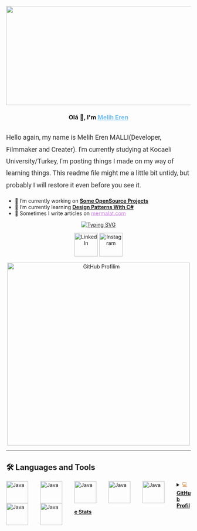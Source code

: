 <div align="center">
<!-- <img src="https://media.giphy.com/media/836HiJc7pgzy8iNXCn/giphy.gif" /> -->
<!-- <img style="width:600px; height:350px" src="https://i.imgur.com/ijdyxfE.gif" /> -->
<img width="540" height="270" src="https://64.media.tumblr.com/b1785743b8742d255508773ce5bbc320/tumblr_pp1k8pBF6o1tf04pfo1_640.gif" />
<h3>Olá 👋, I'm <a style="color:#72BEF2" href="https://github.com/Mermalat" target="_blank">Melih Eren</a> </h3>
<h2 style="color:#D36770; font-weight:bold">
</div> 
<p style="font-family: 'Roboto', sans-serif; font-size: 18px; line-height: 1.8; color: #333;">
    Hello again, my name is Melih Eren MALLI(Developer, Filmmaker and Creater). I'm currently studying at Kocaeli University/Turkey, I'm posting things I made on my way of learning things. This readme file might me a little bit untidy, but probably I will restore it even before you see it.
</p>
    
- 🔭 I’m currently working on <b style="color:#95C077"><a href="#">Some OpenSource Projects</a></b>
- 🌱 I’m currently learning <b style="color:#95C077"><a href="#">Design Patterns With C# </a></b>
- 📝 Sometimes I write articles on <a style="color:#C678DD" href="https://mermalat.com">mermalat.com</a>
    
<p align="center">
  <a href="https://git.io/typing-svg"><img src="https://readme-typing-svg.demolab.com?font=Fira+Code&weight=700&size=30&pause=400&color=6CAEF7&background=FFFFFF00&center=true&width=435&lines=Profilime+ho%C5%9Fgeldiniz" alt="Typing SVG" /></a>
<p align="center">
  <a href="https://www.linkedin.com/in/melih-eren-malli-1619672a9/"><img width="64px" alt="LinkedIn" title="LinkedIn" src="https://cdn-icons-png.flaticon.com/512/174/174857.png"/></a>
  <a href="https://www.instagram.com/mermalatt/" target="_blank">
            <img src="https://cdn-icons-png.flaticon.com/512/1409/1409946.png" alt="Instagram" width="64px">

<p align="center">
  <a href="https://github.com/Mermalat">
    <img src="https://media1.tenor.com/images/f0cd4ea07a8dcaad8480a947be38db13/tenor.gif?itemid=14797159" alt="GitHub Profilim" width="498" height="498">
</a>
</p>

---
## 🛠 Languages and Tools

<img align="left" alt="Java" width="60px" style="padding-right:30px;" src="https://cdn.jsdelivr.net/gh/devicons/devicon@latest/icons/python/python-original.svg">
<img align="left" alt="Java" width="60px" style="padding-right:30px;" src="https://cdn.jsdelivr.net/gh/devicons/devicon@latest/icons/anaconda/anaconda-original.svg">   
<img align="left" alt="Java" width="60px" style="padding-right:30px;" src="https://cdn.jsdelivr.net/gh/devicons/devicon@latest/icons/c/c-original.svg">
<img align="left" alt="Java" width="60px" style="padding-right:30px;" src="https://cdn.jsdelivr.net/gh/devicons/devicon@latest/icons/linux/linux-original.svg">
<img align="left" alt="Java" width="60px" style="padding-right:30px;" src="https://cdn.jsdelivr.net/gh/devicons/devicon@latest/icons/cplusplus/cplusplus-original.svg">
<img align="left" alt="Java" width="60px" style="padding-right:30px;" src="https://cdn.jsdelivr.net/gh/devicons/devicon@latest/icons/gazebo/gazebo-original.svg"> 
<img align="left" alt="Java" width="60px" style="padding-right:30px;" src="https://cdn.jsdelivr.net/gh/devicons/devicon@latest/icons/java/java-original.svg"> 

<!-- https://github.com/anuraghazra/github-readme-stats -->
<details> 
  <summary>
  <b style="color:#DBAA79;">💻 <a href="#">GitHub Profile Stats</a></b>
  </summary>
  <br/>
  <p align="center">
    <a href="#"><img alt="mermalat's Github Stats" src="https://github-readme-stats.vercel.app/api/?username=Mermalat&show_icons=true&count_private=true&theme=react&hide_border=true&bg_color=1F222E&title_color=F85D7F&icon_color=F8D866" height="180em"/></a>
  <a href="#"><img alt="Mermalat's Top Languages" src="https://github-readme-stats.vercel.app/api/top-langs/?username=Mermalat&langs_count=8&layout=compact&theme=react&hide_border=true&bg_color=1F222E&title_color=F85D7F&icon_color=F8D866&hide=Jupyter%20Notebook" height="180em"/></a></p>
</details>


<!--
**Mermalat/Mermalat** is a ✨ _special_ ✨ repository because its `README.md` (this file) appears on your GitHub profile.

Here are some ideas to get you started:

- 🔭 I’m currently working on ...
- 🌱 I’m currently learning ...
- 👯 I’m looking to collaborate on ...
- 🤔 I’m looking for help with ...
- 💬 Ask me about ...
- 📫 How to reach me: ...
- 😄 Pronouns: ...
- ⚡ Fun fact: ...
-->
